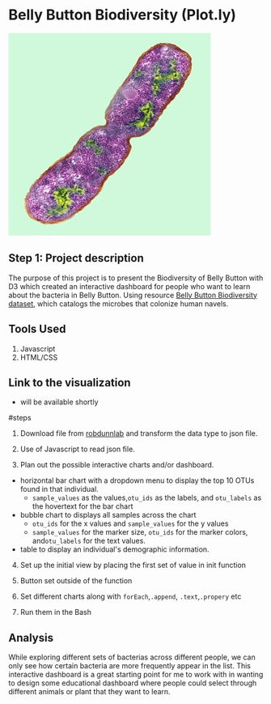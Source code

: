# Belly Button Biodiversity (Plot.ly)

![Bacteria by filterforge.com](Images/bacteria.jpg)


## Step 1: Project description

The purpose of this project is to present the Biodiversity of Belly Button with D3 which created an interactive dashboard for people who want to learn about the bacteria in Belly Button. Using resource [Belly Button Biodiversity dataset](http://robdunnlab.com/projects/belly-button-biodiversity/), which catalogs the microbes that colonize human navels.

## Tools Used 

1. Javascript 
2. HTML/CSS


## Link to the visualization

* will be available shortly 

#steps 
1. Download file from [robdunnlab](http://robdunnlab.com/projects/belly-button-biodiversity/results-and-data/) and transform the data type to json file.

2. Use of Javascript to read json file. 

3. Plan out the possible interactive charts and/or dashboard.

* horizontal bar chart with a dropdown menu to display the top 10 OTUs found in that individual.
  * `sample_values` as the values,`otu_ids` as the labels, and `otu_labels` as the hovertext for the bar chart
* bubble chart to displays all samples across the chart
  * `otu_ids` for the x values and `sample_values` for the y values
  * `sample_values` for the marker size, `otu_ids` for the marker colors, and`otu_labels` for the text values.
* table to display an individual's demographic information.

4. Set up the initial view by placing the first set of value in init function

5. Button set outside of the function

6. Set different charts along with `forEach`,`.append`, `.text`,`.propery` etc

7. Run them in the Bash

## Analysis 

While exploring different sets of bacterias across different people, we can only see how certain bacteria are more frequently appear in the list. This interactive dashboard is a great starting point for me to work with in wanting to design some educational dashboard where people could select through different animals or plant that they want to learn.



